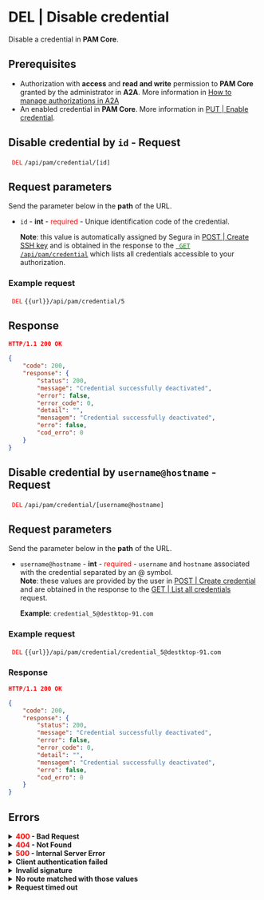 # DEL | Disable credential

Disable a credential in **PAM Core**.

## Prerequisites
* Authorization with **access** and **read and write** permission to **PAM Core** granted by the administrator in **A2A**.
More information in [How to manage authorizations in A2A](/v4/docs/how-to-manage-authorizations-in-a2a)
* An enabled credential in **PAM Core**. 
More information in [PUT | Enable credential](/v4/docs/api-put-enable-credential).

## Disable credential by `id` - Request

 <code><span style="color:red"> DEL</code></span> `/api/pam/credential/[id]`

## Request parameters

Send the parameter below in the <b>path</b> of the URL.

* <code>id</code> - <b>int</b> - <span style="color:red">required</span> - Unique identification code of the credential.
    <p><b>Note</b>: this value is automatically assigned by Segura in <a href="/v4/docs/api-post-create-ssh-key">POST | Create SSH key</a> and is obtained in the response to the <a href="/v4/docs/api-get-list-all-credentials"><code><span style="color:green"> GET</code></span> <code>/api/pam/credential</code></a> which lists all credentials accessible to your authorization. 
    
### Example request

<code><span style="color:red"> DEL</code></span> `{{url}}/api/pam/credential/5`

## Response

```json
HTTP/1.1 200 OK
```

 
```json
{
    "code": 200,
    "response": {
        "status": 200,
        "message": "Credential successfully deactivated",
        "error": false,
        "error_code": 0,
        "detail": "",
        "mensagem": "Credential successfully deactivated",
        "erro": false,
        "cod_erro": 0
    }
}
```

## Disable credential by `username@hostname` - Request

 <code><span style="color:red"> DEL</code></span> `/api/pam/credential/[username@hostname]`

## Request parameters

Send the parameter below in the <b>path</b> of the URL.

* <summary><code>username@hostname</code> - <b><b>int</b></b> - <span style="color:red"> required</span style="color:red"> - <code>username</code> and  <code>hostname</code> associated with the credential separated by an @ symbol. </summary><b>Note</b>: these values are provided by the user in <a href="/v4/docs/api-post-create-credential">POST | Create credential</a>  and are obtained in the response to the <a href="/v4/docs/api-get-list-all-credentials"> GET | List all credentials</a> request. <p><b>Example</b>: <code>credential_5@destktop-91.com</code></p>
    
### Example request

<code><span style="color:red"> DEL</code></span> `{{url}}/api/pam/credential/credential_5@destktop-91.com`

### Response

```json
HTTP/1.1 200 OK
```

 
```json
{
    "code": 200,
    "response": {
        "status": 200,
        "message": "Credential successfully deactivated",
        "error": false,
        "error_code": 0,
        "detail": "",
        "mensagem": "Credential successfully deactivated",
        "erro": false,
        "cod_erro": 0
    }
}
```
## Errors

<details>
<summary><b><span style="color:red">400</span> - Bad Request</b></summary>
 
* * *
    
<b>Message: "1007: Credential not found"</b><br>

<p><b>Possible cause</b>: the credential wasn’t found.<br>
        
<b>Solution</b>: check if the values for the parameters used to search for the credential were correct and resend the request.</p>
    
 ***
    
 <p><b>Message: "1008: Credential inactive"</b>
<p><b>Possible cause</b>: the credential is already inactive.<br></p>
    
***
    
<b>Message: "1009: No access to credential"</b><br>

<p><b>Possible cause</b>: you’re not authorized to access the credential.<br>
        
<b>Solution</b>: ask the administrator to check your permission to access the credential.</p>
    
***
    
<b>Message: "1010: The item is not a credential"</b><br>

<p><b>Possible cause</b>: the value for the <code>id</code> parameter doesn’t belong to a credential.<br>
        
<b>Solution</b>: check the <code>id</code> and resend the request.</p>
***
 
<b>Message: "1039: Without PAM Configuration Access permission"</b>  
<br><b>Possible cause</b>: your authorization doesn’t have permission to disable a device.</p>

<b>Solution</b>: ask the administrator to check your <b>read and write</b> permission to <b>PAM Core</b> resources in <b>A2A</b>.


***
 
</details>


<details>
<summary><b><span style="color:red">404</span> - Not Found</b></summary>

***
<b>Message: "Resource sub not found"</b><br>

<p><b>Possible cause</b>: the URL or the requested resource isn’t correct.<br>
        
<b>Solution</b>: check the URL and make sure the parameter is correct.</p>
* * *
</details>


<details>
 
<summary><b><span style="color:red">500</span> - Internal Server Error</b></summary>

***
    
<b>Message: "Unexpected error."</b><br>
 
<p><b>Possible cause</b>: the error is in the Segura server.<br>
        
<b>Solution</b>: contact the support team for more information.</p>

***

<b>Message: "You are not authorized to access this resource."</b>

<p><b>Possible cause</b>: you don’t have the authorization to access this resource.<br>
        
<b>Solution</b>: ask the administrator to check your permission to access the <b>PAM Core</b> resources in <b>A2A</b>.</p>

* * *
 </details>   

  

<details>
<summary><b>Client authentication failed</b></summary>

*** 
   
<b>Message: "Client authentication failed."</b>
<p><b>Possible cause</b>: failure in your application authentication with the Segura server. <br>
        
<b>Solution</b>: check the authentication parameters such as <code>Access Token URL</code>, <code>Client ID</code> e <code>Client secret</code> and request a new access token.</p>
 
* * *   
</details>
     
  

<details>
<summary><b>Invalid signature</b></summary>

*** 
    
<b>Message: "Invalid signature"</b>
    
<p><b>Possible cause</b>: failure in recognizing the URL of the client application.
        
<b>Solution</b>: check the URL of the client application and resent the request.</p>

* * * 
</details>
     

<details>
    <summary><b>No route matched with those values</b></summary>
    
***   
    
<b>Message: "No route matched with those values."</b>
   <p><b>Possible cause</b>: the authorization header is missing in the API request.<br>
        
  <b>Solution</b>: request a new access token.</p>
   
 * * *
</details>
 

<details>
    <summary><b> Request timed out</b></summary>
    
***
    
<b>Message: "Request timed out."</b>
<p><b>Possible cause</b>: the request time has expired.<br>
        
<b>Solution</b>: check the connectivity between the source of the request and the Segura server.</p>
</details>